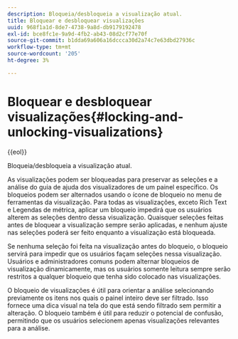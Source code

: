 ```yaml
---
description: Bloqueia/desbloqueia a visualização atual.
title: Bloquear e desbloquear visualizações
uuid: 968f1a1d-8de7-4738-9a8d-db9179192478
exl-id: bce8fc1e-9a9d-4fb2-ab43-08d2cf77e70f
source-git-commit: b1dda69a606a16dccca30d2a74c7e63dbd27936c
workflow-type: tm+mt
source-wordcount: '205'
ht-degree: 3%

---
```


# Bloquear e desbloquear visualizações{#locking-and-unlocking-visualizations}

{{eol}}

Bloqueia/desbloqueia a visualização atual.

As visualizações podem ser bloqueadas para preservar as seleções e a análise do guia de ajuda dos visualizadores de um painel específico. Os bloqueios podem ser alternados usando o ícone de bloqueio no menu de ferramentas da visualização. Para todas as visualizações, exceto Rich Text e Legendas de métrica, aplicar um bloqueio impedirá que os usuários alterem as seleções dentro dessa visualização. Quaisquer seleções feitas antes de bloquear a visualização sempre serão aplicadas, e nenhum ajuste nas seleções poderá ser feito enquanto a visualização está bloqueada.

Se nenhuma seleção foi feita na visualização antes do bloqueio, o bloqueio servirá para impedir que os usuários façam seleções nessa visualização. Usuários e administradores comuns podem alternar bloqueios de visualização dinamicamente, mas os usuários somente leitura sempre serão restritos a qualquer bloqueio que tenha sido colocado nas visualizações.

O bloqueio de visualizações é útil para orientar a análise selecionando previamente os itens nos quais o painel inteiro deve ser filtrado. Isso fornece uma dica visual na tela do que está sendo filtrado sem permitir a alteração. O bloqueio também é útil para reduzir o potencial de confusão, permitindo que os usuários selecionem apenas visualizações relevantes para a análise.
